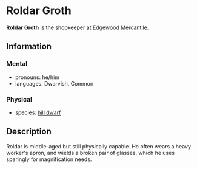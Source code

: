 # Roldar Groth

**Roldar Groth** is the shopkeeper at [Edgewood Mercantile](../edgewood/edgewood-mercantile.md).

## Information

### Mental

- pronouns: he/him
- languages: Dwarvish, Common

### Physical

- species: [hill dwarf](../../../../ch-5-character-options/species/dwarf.md#hill-dwarf)

## Description

Roldar is middle-aged but still physically capable. He often wears a heavy worker's apron, and wields a broken pair of glasses, which he uses sparingly for magnification needs.
